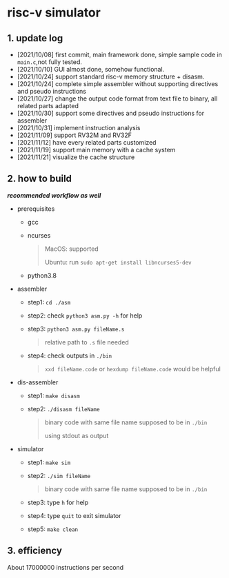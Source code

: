 # risc-v simulator

## 1. update log

- [2021/10/08] first commit, main framework done, simple sample code in `main.c`,not fully tested.
- [2021/10/10] GUI almost done, somehow functional.
- [2021/10/24] support standard risc-v memory structure + disasm.
- [2021/10/24] complete simple assembler without supporting directives and pseudo instructions
- [2021/10/27] change the output code format from text file to binary, all related parts adapted
- [2021/10/30] support some directives and pseudo instructions for assembler
- [2021/10/31] implement instruction analysis
- [2021/11/09] support RV32M and RV32F
- [2021/11/12] have every related parts customized
- [2021/11/19] support main memory with a cache system
- [2021/11/21] visualize the cache structure

## 2. how to build

***recommended workflow as well***

- prerequisites
	- gcc
	- ncurses

		> MacOS: supported
		> 
		> Ubuntu: run `sudo apt-get install libncurses5-dev`
	
	- python3.8

- assembler
	- step1: `cd ./asm`
	- step2: check `python3 asm.py -h` for help
	- step3: `python3 asm.py fileName.s`

		> relative path to `.s` file needed
	
	- step4: check outputs in `./bin`

		> `xxd fileName.code` or `hexdump fileName.code` would be helpful
	
- dis-assembler
	- step1: `make disasm`
	- step2: `./disasm fileName`

		> binary code with same file name supposed to be in `./bin`
		>
		> using stdout as output

- simulator
	- step1: `make sim`
	- step2: `./sim fileName`

		> binary code with same file name supposed to be in `./bin`
	
	- step3: type `h` for help
	- step4: type `quit` to exit simulator
	- step5: `make clean`

## 3. efficiency

About 17000000 instructions per second
